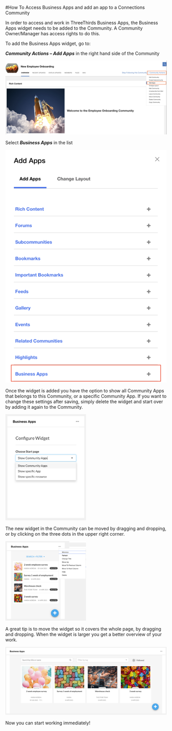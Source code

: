 #How To Access Business Apps and add an app to a Connections Community

In order to access and work in ThreeThirds Business Apps, the Business Apps widget needs to be added to the Community. A Community Owner/Manager has access rights to do this.

To add the Business Apps widget, go to:

**_Community Actions – Add Apps_** in the right hand side of the Community

<img src="/assets/images/screen-shots/aplus/aplus-community-actions-add-apps.png" alt="Community Actions Add Apps" />

Select **_Business Apps_** in the list

<img src="/assets/images/screen-shots/businessapps/add-businessapps.png" alt="Community Actions Add Apps" />

Once the widget is added you have the option to show all Community Apps that belongs to this Community, or a specific Community App. If you want to change these settings after saving, simply delete the widget and start over by adding it again to the Community.

<img src="/assets/images/screen-shots/businessapps/businessapps-widget.png" alt="Widget Settings" width="50%"/>

The new widget in the Community can be moved by dragging and dropping, or by clicking on the three dots in the upper right corner.

<img src="/assets/images/screen-shots/businessapps/businessapps-move-widget.png" alt="Move Widget" width="50%"/>

A great tip is to move the widget so it covers the whole page, by dragging and dropping. When the widget is larger you get a better overview of your work.

<img src="/assets/images/screen-shots/businessapps/businessapps-widget-in-community.png" alt="Business Apps Plus Widget in Community" />

Now you can start working immediately!
